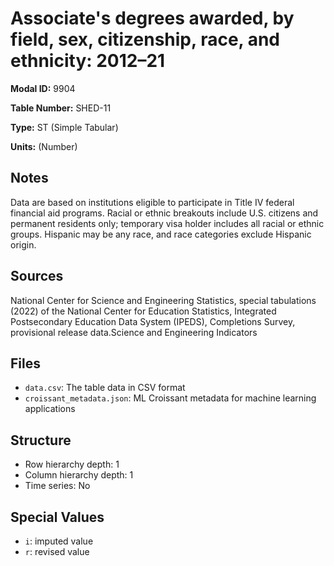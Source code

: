 # Associate's degrees awarded, by field, sex, citizenship, race, and ethnicity: 2012–21

**Modal ID:** 9904

**Table Number:** SHED-11

**Type:** ST (Simple Tabular)

**Units:** (Number)

## Notes

Data are based on institutions eligible to participate in Title IV federal financial aid programs. Racial or ethnic breakouts include U.S. citizens and permanent residents only; temporary visa holder includes all racial or ethnic groups. Hispanic may be any race, and race categories exclude Hispanic origin.

## Sources

National Center for Science and Engineering Statistics, special tabulations (2022) of the National Center for Education Statistics, Integrated Postsecondary Education Data System (IPEDS), Completions Survey, provisional release data.Science and Engineering Indicators

## Files

- `data.csv`: The table data in CSV format
- `croissant_metadata.json`: ML Croissant metadata for machine learning applications

## Structure

- Row hierarchy depth: 1
- Column hierarchy depth: 1
- Time series: No

## Special Values

- `i`: imputed value
- `r`: revised value
